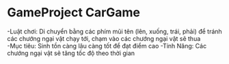 # GameProject CarGame
-Luật chơi: Di chuyển bằng các phím mũi tên (lên, xuống, trái, phải) để tránh các chướng ngại vật chạy tới, chạm vào các chướng ngại vật sẽ thua	
-Mục tiêu: Sinh tồn càng lâu càng tốt để đạt điểm cao
-Tính Năng: Các chướng ngại vật sẽ tăng tốc độ theo thời gian
